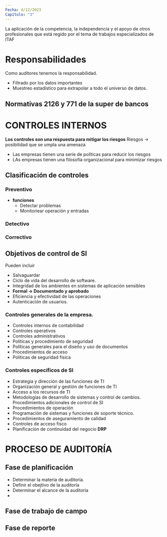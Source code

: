 ```yaml
---
Fecha: 4/12/2023
Capítulo: "3"
---
```

La aplicación de la competencia, la independencia y el apoyo de otros profesionales que está regido por el tema de trabajos especializados de ITAF
# Responsabilidades
Como auditores tenemos la responsabilidad.
- Filtrado por los datos importantes
- Muestreo estadístico para extrapolar a todo el universo de datos.
## Normativas 2126 y 771 de la super de bancos
# CONTROLES INTERNOS
**Los controles son una respuesta para mitigar los riesgos**
Riesgos $\rightarrow$ posibilidad que se umpla una amenaza
- Las empresas tienen una serie de políticas para reducir los riesgos
- LAs empresas tienen una filosofía organizacional para minimizar riesgos
## Clasificación de controles
### Preventivo
- **funciones**
	- Detectar problemas
	- Monitoriear operación y entradas
### Detectivo

### Correctivo

## Objetivos de control de SI
Pueden incluir
- Salvaguardar
- Ciclo de vida del desarrollo de software.
- Integridad de los ambientes en sistemas de aplicación sensibles
- **Formal $\rightarrow$ Documentado y aprobado**
- Eficiencia y efectividad de las operaciones
- Autenticación de usuarios.
### Controles generales de la empresa.
- Controles internos de contabilidad
- Controles operativos
- Controles administrativos
- Políticas y procedimiento de seguridad
- Políticas generales para el diseño y uso de documentos
- Procedimientos de acceso
- Políticas de seguridad física
### Controles específicos de SI
- Estrategia y dirección de las funciones de TI
- Organización general y gestión de funciones de TI
- Acceso a los recursos de TI
- Metodologías de desarrollo de sistemas y control de cambios.
Procedimientos adicionales de control de SI
- Procedimientos de operación
- Programación de sistemas y funciones de soporte técnico.
- Procedimientos de aseguramiento de calidad
- Controles de acceso físco
- Planificación de continuidad del negocio **DRP**
# PROCESO DE AUDITORÍA
## Fase de planificación
- Determinar la materia de auditoría.
- Definir el obejtivo de la auditoría
- Determinar el alcance de la auditoría
- 
## Fase de trabajo de campo

## Fase de reporte